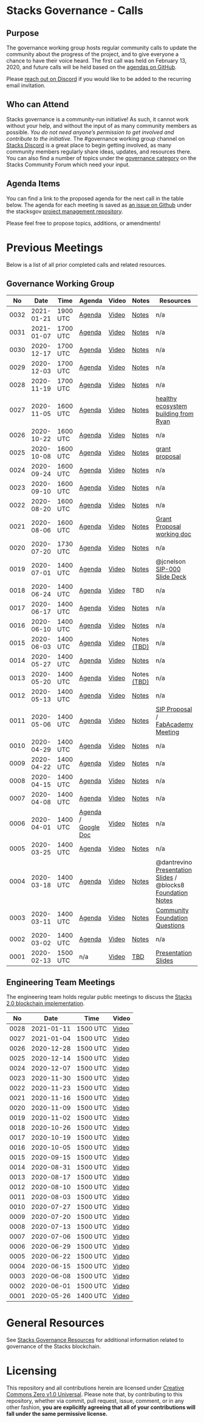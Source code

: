 # Stacks Governance - Calls

## Purpose

The governance working group hosts regular community calls to update the community about the progress of the project, and to give everyone a chance to have their voice heard. The first call was held on February 13, 2020, and future calls will be held based on the [agendas on GitHub](https://github.com/stacksgov/pm/labels/mtg-agenda).

Please [reach out on Discord](https://discordapp.com/invite/ny6wGkx) if you would like to be added to the recurring email invitation.

## Who can Attend

Stacks governance is a community-run initiative! As such, it cannot work without your help, and without the input of as many community members as possible. *You do not need anyone’s permission to get involved and contribute to the initiative.* The #governance working group channel on [Stacks Discord](https://discordapp.com/invite/ny6wGkx) is a great place to begin getting involved, as many community members regularly share ideas, updates, and resources there. You can also find a number of topics under the [governance category](https://forum.stacks.org/c/Working-Groups/governance/) on the Stacks Community Forum which need your input.

## Agenda Items

You can find a link to the proposed agenda for the next call in the table below. The agenda for each meeting is saved as [an issue on Github](https://github.com/stacksgov/pm/labels/mtg-agenda) under the stacksgov [project management repository](https://github.com/stacksgov/pm).

Please feel free to propose topics, additions, or amendments!

# Previous Meetings

Below is a list of all prior completed calls and related resources.

## Governance Working Group

| No   | Date       | Time | Agenda  | Video | Notes | Resources |
| ---- | ---------- | ---- | ------- | ----- | ----- | ---- |
| 0032 | 2021-01-21 | 1900 UTC | [Agenda](https://github.com/stacksgov/pm/issues/127) | [Video](https://youtu.be/IQLft2jWhWQ) | [Notes](https://stacksgov.github.io/resources/#/calls/notes/2021-01-21-Meeting-0032) | n/a |
| 0031 | 2021-01-07 | 1700 UTC | [Agenda](https://github.com/stacksgov/pm/issues/121) | [Video](https://youtu.be/URfvTEDnznM) | [Notes](https://stacksgov.github.io/resources/#/calls/notes/2021-01-07-Meeting-0031) | n/a |
| 0030 | 2020-12-17 | 1700 UTC | [Agenda](https://github.com/stacksgov/pm/issues/120) | [Video](https://youtu.be/VLTYGtW-KEU) | [Notes](https://stacksgov.github.io/resources/#/calls/notes/2020-12-17-Meeting-0030) | n/a |
| 0029 | 2020-12-03 | 1700 UTC | [Agenda](https://github.com/stacksgov/pm/issues/118) | [Video](https://youtu.be/Mc20-oIx_5s) | [Notes](https://stacksgov.github.io/resources/#/calls/notes/2020-12-03-Meeting-0029) | n/a |
| 0028 | 2020-11-19 | 1700 UTC | [Agenda](https://github.com/stacksgov/pm/issues/113) | [Video](https://youtu.be/vp8XKCgFN3k) | [Notes](https://stacksgov.github.io/resources/#/calls/notes/2020-11-19-Meeting-0028) | n/a |
| 0027 | 2020-11-05 | 1600 UTC | [Agenda](https://github.com/stacksgov/pm/issues/105) | [Video](https://youtu.be/gUnzeUP5m6E) | [Notes](https://stacksgov.github.io/resources/#/calls/notes/2020-11-05-Meeting-0027) | [healthy ecosystem building from Ryan](https://youtu.be/2Oy9LyVThlg) |
| 0026 | 2020-10-22 | 1600 UTC | [Agenda](https://github.com/stacksgov/pm/issues/99) | [Video](https://youtu.be/WSuFP8eCv9c) | [Notes](https://stacksgov.github.io/resources/#/calls/notes/2020-10-22-Meeting-0026) | n/a |
| 0025 | 2020-10-08 | 1600 UTC | [Agenda](https://github.com/stacksgov/pm/issues/98) | [Video](https://youtu.be/KKR8taylEuM) | [Notes](https://stacksgov.github.io/resources/#/calls/notes/2020-10-08-Meeting-0025) | [grant proposal](https://paper.dropbox.com/doc/Stacksgov-Grant-Proposal--A9FticUOo4gxWoWRzabNARnkAg-ke9qLunt5n7WwWwZTV56I) |
| 0024 | 2020-09-24 | 1600 UTC | [Agenda](https://github.com/stacksgov/pm/issues/96) | [Video](https://youtu.be/fB7RNKH3908) | [Notes](https://stacksgov.github.io/resources/#/calls/notes/2020-09-24-Meeting-0024) | n/a |
| 0023 | 2020-09-10 | 1600 UTC | [Agenda](https://github.com/stacksgov/pm/issues/95) | [Video](https://youtu.be/1isfhOW09bw) | [Notes](https://stacksgov.github.io/resources/#/calls/notes/2020-09-10-Meeting-0023) | n/a |
| 0022 | 2020-08-20 | 1600 UTC | [Agenda](https://github.com/stacksgov/pm/issues/94) | [Video](https://youtu.be/Jqkg1ncFHzM) | [Notes](https://stacksgov.github.io/resources/#/calls/notes/2020-08-20-Meeting-0022) | n/a |
| 0021 | 2020-08-06 | 1600 UTC | [Agenda](https://github.com/stacksgov/pm/issues/84) | [Video](https://youtu.be/2RWjd7rvCEA) | [Notes](https://stacksgov.github.io/resources/#/calls/notes/2020-08-06-Meeting-0021) | [Grant Proposal working doc](https://paper.dropbox.com/doc/Gov-Group-Grant-Proposal--A402pAn8MQVQPIikglkCKxXXAQ-RN1efxJdptsRGVrJIbwou) |
| 0020 | 2020-07-20 | 1730 UTC | [Agenda](https://github.com/stacksgov/pm/issues/82) | [Video](https://youtu.be/TKhnqyPVLLE) | [Notes](https://stacksgov.github.io/resources/#/calls/notes/2020-07-20-Meeting-0020) | n/a |
| 0019 | 2020-07-01 | 1400 UTC | [Agenda](https://github.com/stacksgov/pm/issues/71) | [Video](https://youtu.be/h7iShriQ3q0) | [Notes](https://stacksgov.github.io/resources/#/calls/notes/2020-07-01-Meeting-0019) | @jcnelson [SIP-000 Slide Deck](https://docs.google.com/presentation/d/1k0VB5k5kVrSfib33yaq5n-ZGkrl1ueunqWj7eSKuVm8/edit#slide=id.g8b7270c087_0_48) |
| 0018 | 2020-06-24 | 1400 UTC | [Agenda](https://github.com/stacksgov/pm/issues/64) | [Video](https://youtu.be/o69zoNsP33w) | TBD | n/a |
| 0017 | 2020-06-17 | 1400 UTC | [Agenda](https://github.com/stacksgov/pm/issues/61) | [Video](https://youtu.be/om6o81aB4t8) | [Notes](https://stacksgov.github.io/resources/#/calls/notes/2020-06-17-Meeting-0017) | n/a |
| 0016 | 2020-06-10 | 1400 UTC | [Agenda](https://github.com/stacksgov/pm/issues/58) | [Video](https://youtu.be/7j_0Xb3t0ck) | [Notes](https://stacksgov.github.io/resources/#/calls/notes/2020-06-10-Meeting-0016) | n/a |
| 0015 | 2020-06-03 | 1400 UTC | [Agenda](https://github.com/stacksgov/pm/issues/50) | [Video](https://youtu.be/5dISVmdBe3g) | Notes [(TBD)](https://github.com/stacksgov/pm/issues/57) | n/a |
| 0014 | 2020-05-27 | 1400 UTC | [Agenda](https://github.com/stacksgov/pm/issues/46) | [Video](https://youtu.be/SUASurbAyzI) | [Notes](https://stacksgov.github.io/resources/#/calls/notes/2020-05-27-Meeting-0014) | n/a |
| 0013 | 2020-05-20 | 1400 UTC | [Agenda](https://github.com/stacksgov/pm/issues/41) | [Video](https://youtu.be/ULdXgtrjb-8) | Notes [(TBD)](https://github.com/stacksgov/pm/issues/47) | n/a |
| 0012 | 2020-05-13 | 1400 UTC | [Agenda](https://github.com/stacksgov/pm/issues/39) | [Video](https://youtu.be/daxesAKFa6I) | [Notes](https://stacksgov.github.io/resources/#/calls/notes/2020-05-13-Meeting-0012) | n/a |
| 0011 | 2020-05-06 | 1400 UTC | [Agenda](https://github.com/stacksgov/pm/issues/37) | [Video](https://youtu.be/jCiJiifOYok) | [Notes](https://stacksgov.github.io/resources/#/calls/notes/2020-05-06-Meeting-0011) | [SIP Proposal](https://docs.google.com/document/d/1huF3u6BlrEapbjw77wGp_lq3d3kC17ZugCalvpN8M3U/edit?usp=sharing) / [FabAcademy Meeting](https://paper.dropbox.com/doc/Meeting-wTomas-DiezPrimavera-Connection--AzeCC~olgxmajJhWv49zT9~NAg-vgftHgoR26II8R3CGpi4h) |
| 0010 | 2020-04-29 | 1400 UTC | [Agenda](https://github.com/stacksgov/pm/issues/35)  | [Video](https://youtu.be/f7nUMpUzu5E)  | [Notes](https://stacksgov.github.io/resources/#/calls/notes/2020-04-29-Meeting-0010)   | n/a |
| 0009 | 2020-04-22 | 1400 UTC | [Agenda](https://github.com/stacksgov/pm/issues/31) | [Video](https://youtu.be/TwkrWMA7Eo0) | [Notes](https://stacksgov.github.io/resources/#/calls/notes/2020-04-22-Meeting-0009) |  n/a |
| 0008 | 2020-04-15 | 1400 UTC | [Agenda](https://github.com/stacksgov/pm/issues/25)  | [Video](https://youtu.be/Pubkhn-reDk)  | [Notes](https://stacksgov.github.io/resources/#/calls/notes/2020-04-15-Meeting-0008)   |  n/a |
| 0007 | 2020-04-08 | 1400 UTC | [Agenda](https://github.com/stacksgov/pm/issues/24) | [Video](https://youtu.be/-5BrfFvPvD4) | [Notes](https://stacksgov.github.io/resources/#/calls/notes/2020-04-08-Meeting-0007) | n/a |
| 0006 | 2020-04-01 | 1400 UTC | [Agenda](https://github.com/stacksgov/pm/issues/19) / [Google Doc](https://docs.google.com/document/d/1Lr9zOLWO5Xtg31M-dKaVXREYcyQn_zCepwPlErD3pvg/edit) | [Video](https://youtu.be/ALeaUzwxTe8) | [Notes](https://stacksgov.github.io/resources/#/calls/notes/2020-04-01-Meeting-0006) | n/a |
| 0005 | 2020-03-25 | 1400 UTC | [Agenda](https://github.com/stacksgov/pm/issues/16)  | [Video](https://youtu.be/gpw6byKPeIw)  | [Notes](https://stacksgov.github.io/resources/#/calls/notes/2020-03-25-Meeting-0005)  | n/a  |
| 0004 | 2020-03-18 | 1400 UTC | [Agenda](https://github.com/stacksgov/pm/issues/9)  | [Video](https://youtu.be/u8lZsVFCFtc)  | [Notes](https://stacksgov.github.io/resources/#/calls/notes/2020-03-18-Meeting-0004)  | @dantrevino [Presentation Slides](https://slides.com/dantrevino/blockstack-governance) / @blocks8 [Foundation Notes](https://docs.google.com/document/d/125MQTwpP9oooAUSES4U_HTcVJ02lVOR7A1IWEC3jh3g/edit?usp=sharing) |
| 0003 | 2020-03-11 | 1400 UTC | [Agenda](https://github.com/stacksgov/pm/issues/5) | [Video](https://youtu.be/d7cGndifjR0)  | [Notes](https://stacksgov.github.io/resources/#/calls/notes/2020-03-11-Meeting-0003)  | [Community Foundation Questions](https://github.com/stacksgov/pm/issues/11)  |
| 0002 | 2020-03-02 | 1400 UTC | [Agenda](https://github.com/stacksgov/pm/issues/3) | [Video](https://youtu.be/jAEHyq4TKeI)  | [Notes](https://github.com/stacksgov/pm/issues/3#issuecomment-593482885)  | n/a |
| 0001 | 2020-02-13 | 1500 UTC | n/a | [Video](https://youtu.be/GilQ9qU4Sa0) | [TBD](https://github.com/stacksgov/resources/issues/16) | [Presentation Slides](https://stacksgov.github.io/resources/calls/20200213_community_call_001.pdf) |

## Engineering Team Meetings

The engineering team holds regular public meetings to discuss the [Stacks 2.0 blockchain implementation](https://github.com/blockstack/stacks-blockchain).

| No   | Date       | Time | Video |
| ---- | ---------- | ---- | ----- |
| 0028 | 2021-01-11 | 1500 UTC | [Video](https://youtu.be/3Av2E2AxQuM) |
| 0027 | 2021-01-04 | 1500 UTC | [Video](https://youtu.be/OKr_WjJJZuU) |
| 0026 | 2020-12-28 | 1500 UTC | [Video](https://youtu.be/L0ysOO5qLrE) |
| 0025 | 2020-12-14 | 1500 UTC | [Video](https://youtu.be/7It0NWB7io0) |
| 0024 | 2020-12-07 | 1500 UTC | [Video](https://youtu.be/3e0JjAD9ZFw) |
| 0023 | 2020-11-30 | 1500 UTC | [Video](https://youtu.be/PYGACq-8FMQ) |
| 0022 | 2020-11-23 | 1500 UTC | [Video](https://youtu.be/PIX4UOnX2lU) |
| 0021 | 2020-11-16 | 1500 UTC | [Video](https://youtu.be/E4u7hS4vwRI) |
| 0020 | 2020-11-09 | 1500 UTC | [Video](https://youtu.be/GcLpFYv_4GA) |
| 0019 | 2020-11-02 | 1500 UTC | [Video](https://youtu.be/vgSzw2uWNkc) |
| 0018 | 2020-10-26 | 1500 UTC | [Video](https://youtu.be/Pq0hH6XkHws) |
| 0017 | 2020-10-19 | 1500 UTC | [Video](https://youtu.be/QZ36xI0q2-g) |
| 0016 | 2020-10-05 | 1500 UTC | [Video](https://youtu.be/1JpROdyuhek) |
| 0015 | 2020-09-15 | 1500 UTC | [Video](https://youtu.be/8y3tA0Ozemo) |
| 0014 | 2020-08-31 | 1500 UTC | [Video](https://youtu.be/_t_J0fK7edM) |
| 0013 | 2020-08-17 | 1500 UTC | [Video](https://youtu.be/2Y7pN068wBs) |
| 0012 | 2020-08-10 | 1500 UTC | [Video](https://youtu.be/wTugvYIegNU) |
| 0011 | 2020-08-03 | 1500 UTC | [Video](https://youtu.be/7DgB7vgInzo) |
| 0010 | 2020-07-27 | 1500 UTC | [Video](https://youtu.be/3zWOG49Q0Cg) |
| 0009 | 2020-07-20 | 1500 UTC | [Video](https://youtu.be/706jYJxCh70) |
| 0008 | 2020-07-13 | 1500 UTC | [Video](https://youtu.be/9czYpwgt7CQ) |
| 0007 | 2020-07-06 | 1500 UTC | [Video](https://youtu.be/M24ytGdb330) |
| 0006 | 2020-06-29 | 1500 UTC | [Video](https://youtu.be/w5EEL-4EkHw) |
| 0005 | 2020-06-22 | 1500 UTC | [Video](https://youtu.be/nR1ZhMBw_pg) |
| 0004 | 2020-06-15 | 1500 UTC | [Video](https://youtu.be/6HWR4wPKtV0) |
| 0003 | 2020-06-08 | 1500 UTC | [Video](https://youtu.be/byktpBjVYU0) |
| 0002 | 2020-06-01 | 1500 UTC | [Video](https://youtu.be/ImUaan5kaU0) |
| 0001 | 2020-05-26 | 1400 UTC | [Video](https://youtu.be/60JqCcCNEPg) |

# General Resources

See [Stacks Governance Resources](https://stacksgov.github.io/resources/) for additional information related to governance of the Stacks blockchain.

# Licensing

This repository and all contributions herein are licensed under [Creative Commons Zero v1.0 Universal](https://github.com/stacksgov/resources/blob/master/LICENSE). Please note that, by contributing to this repository, whether via commit, pull request, issue, comment, or in any other fashion, **you are explicitly agreeing that all of your contributions will fall under the same permissive license.**
